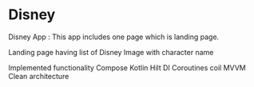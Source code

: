 # Disney

Disney App : This app includes one page which is landing page.

Landing page having list of Disney Image with character name

Implemented functionality
Compose
Kotlin
Hilt DI
Coroutines
coil
MVVM
Clean architecture
